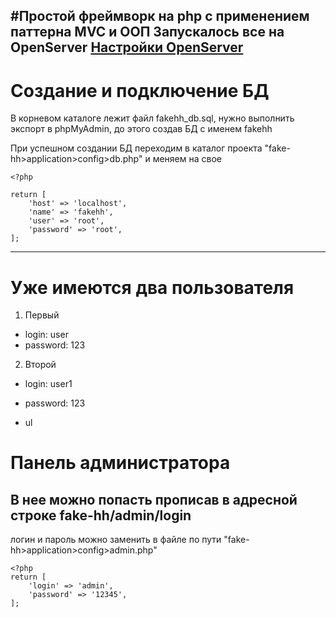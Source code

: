 #Простой фреймворк на php с применением паттерна MVC и ООП
Запускалось все на OpenServer
[Настройки OpenServer](https://prnt.sc/uva9t3)
---
# **Создание и подключение БД**
В корневом каталоге лежит файл fakehh_db.sql, нужно выполнить экспорт в phpMyAdmin, до этого создав БД с именем fakehh

При успешном создании БД переходим в каталог проекта "fake-hh>application>config>db.php" и меняем на свое

```
<?php

return [
	'host' => 'localhost',
	'name' => 'fakehh',
	'user' => 'root',
	'password' => 'root',
];
```
---
# Уже имеются два пользователя

1. Первый
  * login: user
  * password: 123
2. Второй
  * login: user1
  * password: 123

 * ul
# Панель администратора
## В нее можно попасть прописав в адресной строке fake-hh/admin/login

логин и пароль можно заменить в файле по пути "fake-hh>application>config>admin.php"
```
<?php
return [
	'login' => 'admin',
	'password' => '12345',
];
```